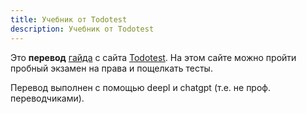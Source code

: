 ```yaml
---
title: Учебник от Todotest
description: Учебник от Todotest
---
```


Это **перевод** [гайда](https://www.todotest.com/manual/manual_autoescuela.asp) c сайта [Todotest](https://www.todotest.com/). На этом сайте можно пройти пробный экзамен на права и пощелкать тесты.

Перевод выполнен с помощью deepl и chatgpt (т.е. не проф. переводчиками).

